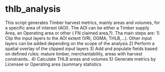 # thlb_analysis
This script generates Timber harvest metrics, mainly areas and volumes, for a specific area of interest (AOI). The AOI can be either a Timber supply Area, an Operating area or other ( FN claimed area,?). Tha main steps are:
    1) Clip the input layers to the AOI extent (VRI, OGMA, THLB,...). Other input layers can be added depending on the scope of the analysis
    2) Perform a spatial overlay of the clipped input layers
    3) Add and populate fields based on defined rules: mature timber, merchantability, areas with harvest constraints..
    4) Calculate THLB areas and volumes
    5) Generate metrics by Licensee or Operating area (summary statistics
